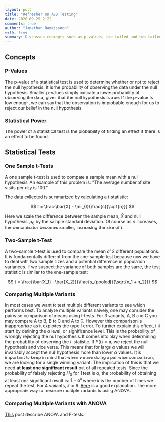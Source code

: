 ```yaml
---
layout: post
title: "Refresher on A/B Testing"
date: 2020-09-29 2:22
comments: true
author: "Jonathan Ramkissoon"
math: true
summary: Discusses concepts such as p-values, one tailed and two tailed tests, t-tests, F-tests and in what scenarios to use them.
---
```


## Concepts

### P-Values
The p-value of a statistical test is used to determine whether or not to reject the null hypothesis. It is the probability of observing the data under the null hypothesis. Smaller p-values simply indicate a lower probability of observing the data, given that the null hypothesis is true. If the p-value is low enough, we can say that the observation is improbable enough for us to reject our belief in the null hypothesis.

### Statistical Power
The power of a statistical test is the probability of finding an effect if there is an effect to be found. 

## Statistical Tests

### One Sample t-Tests
A one sample t-test is used to compare a sample mean with a null hypothesis. An example of this problem is: "The average number of site visits per day is 100."

The data collected is summarized by calculating a t-statistic:

$$ t = \frac{\bar{X} - \mu_0}{\frac{s}{\sqrt{n}}} $$

Here we scale the difference between the sample mean, $\bar{X}$ and null hypothesis, $\mu_0$ by the sample standard deviation. Of course as $n$ increases, the denominator becomes smaller, increasing the size of $t$.

### Two-Sample t-Test
A two-sample t-test is used to compare the mean of 2 different populations. It is fundamentally different from the one-sample test because now we have to deal with two sample sizes and a potential difference in population variances. If we suspect the variance of both samples are the same, the test statistic is similar to the one-sample test:

$$ t = \frac{\bar{X_1} - \bar{X_2}}{\frac{s_{pooled}}{\sqrt{n_1 + n_2}}} $$

### Comparing Multiple Variants

In most cases we want to test multiple different variants to see which performs best. To analyze multiple variants naively, one may consider the pairwise comparison of means using t-tests. For 3 variants, A, B and C you may compare A to B, B to C and A to C. However this comparison is inappropriate as it explodes the type 1 error.
To further explain this effect, I'll start by defining the $\alpha$ level, or significance level. This is the probability of wrongly rejecting the null hypothesis. It comes into play when determining the probability of observing the $t$-statistic. If $P(t) < \alpha$, we reject the null hypothesis and vice versa. This means that for large $\alpha$ values we will invariably accept the null hypothesis more than lower $\alpha$ values.
It is important to keep in mind that when we are doing a pairwise comparison, we are looking for a single winning variant. The implication of this is that we need **at least one significant result** out of all repeated tests. Since the probability of falsely rejecting $H_0$ for 1 test is $\alpha$, the probability of obtaining at least one significant result is: $1 - \alpha^k$ where $k$ is the number of times we repeat the test. For 4 variants, $k = 6$. [Here](http://grants.hhp.coe.uh.edu/doconnor/PEP6305/Multiple%20t%20tests.htm) is a good explanation.
The more appropriate way to measure multiple variants is using ANOVA.


### Comparing Multiple Variants with ANOVA

[This](https://statisticsbyjim.com/anova/f-tests-anova/) post describe ANOVA and F-tests.
